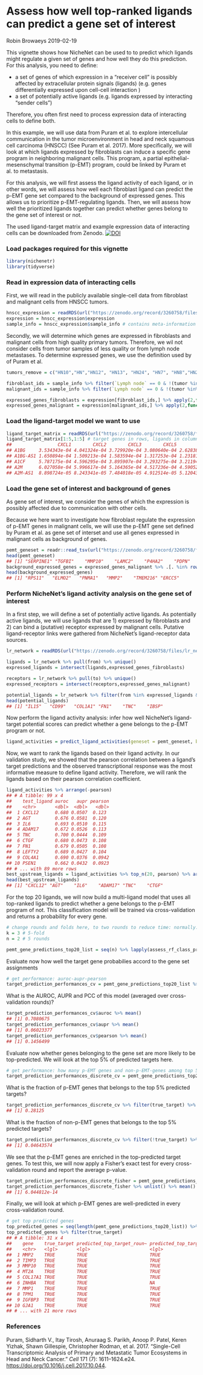 Assess how well top-ranked ligands can predict a gene set of interest
================
Robin Browaeys
2019-02-19

<!-- github markdown built using
rmarkdown::render("vignettes/target_prediction_evaluation_geneset.Rmd", output_format = "github_document")
-->

This vignette shows how NicheNet can be used to to predict which ligands
might regulate a given set of genes and how well they do this
prediction. For this analysis, you need to define:

  - a set of genes of which expression in a “receiver cell” is possibly
    affected by extracellular protein signals (ligands) (e.g. genes
    differentially expressed upon cell-cell interaction )
  - a set of potentially active ligands (e.g. ligands expressed by
    interacting “sender cells”)

Therefore, you often first need to process expression data of
interacting cells to define both.

In this example, we will use data from Puram et al. to explore
intercellular communication in the tumor microenvironment in head and
neck squamous cell carcinoma (HNSCC) (See Puram et al. 2017). More
specifically, we will look at which ligands expressed by fibroblasts can
induce a specific gene program in neighboring malignant cells. This
program, a partial epithelial-mesenschymal transition (p-EMT) program,
could be linked by Puram et al. to metastasis.

For this analysis, we will first assess the ligand activity of each
ligand, or in other words, we will assess how well each fibroblast
ligand can predict the p-EMT gene set compared to the background of
expressed genes. This allows us to prioritize p-EMT-regulating ligands.
Then, we will assess how well the prioritized ligands together can
predict whether genes belong to the gene set of interest or not.

The used ligand-target matrix and example expression data of interacting
cells can be downloaded from Zenodo.
[![DOI](https://zenodo.org/badge/DOI/10.5281/zenodo.3260758.svg)](https://doi.org/10.5281/zenodo.3260758)

### Load packages required for this vignette

``` r
library(nichenetr)
library(tidyverse)
```

### Read in expression data of interacting cells

First, we will read in the publicly available single-cell data from
fibroblast and malignant cells from HNSCC
tumors.

``` r
hnscc_expression = readRDS(url("https://zenodo.org/record/3260758/files/hnscc_expression.rds"))
expression = hnscc_expression$expression
sample_info = hnscc_expression$sample_info # contains meta-information about the cells
```

Secondly, we will determine which genes are expressed in fibroblasts and
malignant cells from high quality primary tumors. Therefore, we wil not
consider cells from tumor samples of less quality or from lymph node
metastases. To determine expressed genes, we use the definition used by
of Puram et
al.

``` r
tumors_remove = c("HN10","HN","HN12", "HN13", "HN24", "HN7", "HN8","HN23")

fibroblast_ids = sample_info %>% filter(`Lymph node` == 0 & !(tumor %in% tumors_remove) & `non-cancer cell type` == "Fibroblast") %>% pull(cell)
malignant_ids = sample_info %>% filter(`Lymph node` == 0 & !(tumor %in% tumors_remove) & `classified  as cancer cell` == 1) %>% pull(cell)

expressed_genes_fibroblasts = expression[fibroblast_ids,] %>% apply(2,function(x){10*(2**x - 1)}) %>% apply(2,function(x){log2(mean(x) + 1)}) %>% .[. >= 4] %>% names()
expressed_genes_malignant = expression[malignant_ids,] %>% apply(2,function(x){10*(2**x - 1)}) %>% apply(2,function(x){log2(mean(x) + 1)}) %>% .[. >= 4] %>% names()
```

### Load the ligand-target model we want to use

``` r
ligand_target_matrix = readRDS(url("https://zenodo.org/record/3260758/files/ligand_target_matrix.rds"))
ligand_target_matrix[1:5,1:5] # target genes in rows, ligands in columns
##                 CXCL1        CXCL2        CXCL3        CXCL5         PPBP
## A1BG     3.534343e-04 4.041324e-04 3.729920e-04 3.080640e-04 2.628388e-04
## A1BG-AS1 1.650894e-04 1.509213e-04 1.583594e-04 1.317253e-04 1.231819e-04
## A1CF     5.787175e-04 4.596295e-04 3.895907e-04 3.293275e-04 3.211944e-04
## A2M      6.027058e-04 5.996617e-04 5.164365e-04 4.517236e-04 4.590521e-04
## A2M-AS1  8.898724e-05 8.243341e-05 7.484018e-05 4.912514e-05 5.120439e-05
```

### Load the gene set of interest and background of genes

As gene set of interest, we consider the genes of which the expression
is possibly affected due to communication with other cells.

Because we here want to investigate how fibroblast regulate the
expression of p-EMT genes in malignant cells, we will use the p-EMT gene
set defined by Puram et al. as gene set of interset and use all genes
expressed in malignant cells as background of
genes.

``` r
pemt_geneset = readr::read_tsv(url("https://zenodo.org/record/3260758/files/pemt_signature.txt"), col_names = "gene") %>% pull(gene) %>% .[. %in% rownames(ligand_target_matrix)] # only consider genes also present in the NicheNet model - this excludes genes from the gene list for which the official HGNC symbol was not used by Puram et al.
head(pemt_geneset)
## [1] "SERPINE1" "TGFBI"    "MMP10"    "LAMC2"    "P4HA2"    "PDPN"
background_expressed_genes = expressed_genes_malignant %>% .[. %in% rownames(ligand_target_matrix)]
head(background_expressed_genes)
## [1] "RPS11"   "ELMO2"   "PNMA1"   "MMP2"    "TMEM216" "ERCC5"
```

### Perform NicheNet’s ligand activity analysis on the gene set of interest

In a first step, we will define a set of potentially active ligands. As
potentially active ligands, we will use ligands that are 1) expressed by
fibroblasts and 2) can bind a (putative) receptor expressed by malignant
cells. Putative ligand-receptor links were gathered from NicheNet’s
ligand-receptor data
sources.

``` r
lr_network = readRDS(url("https://zenodo.org/record/3260758/files/lr_network.rds"))

ligands = lr_network %>% pull(from) %>% unique()
expressed_ligands = intersect(ligands,expressed_genes_fibroblasts)

receptors = lr_network %>% pull(to) %>% unique()
expressed_receptors = intersect(receptors,expressed_genes_malignant)

potential_ligands = lr_network %>% filter(from %in% expressed_ligands & to %in% expressed_receptors) %>% pull(from) %>% unique()
head(potential_ligands)
## [1] "IL15"   "CD99"   "COL1A1" "FN1"    "TNC"    "IBSP"
```

Now perform the ligand activity analysis: infer how well NicheNet’s
ligand-target potential scores can predict whether a gene belongs to the
p-EMT program or
not.

``` r
ligand_activities = predict_ligand_activities(geneset = pemt_geneset, background_expressed_genes = background_expressed_genes, ligand_target_matrix = ligand_target_matrix, potential_ligands = potential_ligands)
```

Now, we want to rank the ligands based on their ligand activity. In our
validation study, we showed that the pearson correlation between a
ligand’s target predictions and the observed transcriptional response
was the most informative measure to define ligand activity. Therefore,
we will rank the ligands based on their pearson correlation coefficient.

``` r
ligand_activities %>% arrange(-pearson)
## # A tibble: 99 x 4
##    test_ligand auroc   aupr pearson
##    <chr>       <dbl>  <dbl>   <dbl>
##  1 CXCL12      0.680 0.0507  0.123 
##  2 AGT         0.676 0.0581  0.120 
##  3 IL6         0.693 0.0510  0.115 
##  4 ADAM17      0.672 0.0526  0.113 
##  5 TNC         0.700 0.0444  0.109 
##  6 CTGF        0.680 0.0473  0.108 
##  7 FN1         0.679 0.0505  0.108 
##  8 LEFTY2      0.689 0.0427  0.104 
##  9 COL4A1      0.690 0.0376  0.0942
## 10 PSEN1       0.662 0.0432  0.0923
## # ... with 89 more rows
best_upstream_ligands = ligand_activities %>% top_n(20, pearson) %>% arrange(-pearson) %>% pull(test_ligand)
head(best_upstream_ligands)
## [1] "CXCL12" "AGT"    "IL6"    "ADAM17" "TNC"    "CTGF"
```

For the top 20 ligands, we will now build a multi-ligand model that uses
all top-ranked ligands to predict whether a gene belongs to the p-EMT
program of not. This classification model will be trained via
cross-validation and returns a probability for every
gene.

``` r
# change rounds and folds here, to two rounds to reduce time: normally: do multiple rounds
k = 3 # 5-fold
n = 2 # 5 rounds

pemt_gene_predictions_top20_list = seq(n) %>% lapply(assess_rf_class_probabilities, folds = k, geneset = pemt_geneset, background_expressed_genes = background_expressed_genes, ligands_oi = best_upstream_ligands, ligand_target_matrix = ligand_target_matrix)
```

Evaluate now how well the target gene probabilies accord to the gene set
assignments

``` r
# get performance: auroc-aupr-pearson
target_prediction_performances_cv = pemt_gene_predictions_top20_list %>% lapply(classification_evaluation_continuous_pred_wrapper) %>% bind_rows() %>% mutate(round=seq(1:nrow(.)))
```

What is the AUROC, AUPR and PCC of this model (averaged over
cross-validation rounds)?

``` r
target_prediction_performances_cv$auroc %>% mean()
## [1] 0.7080675
target_prediction_performances_cv$aupr %>% mean()
## [1] 0.06023377
target_prediction_performances_cv$pearson %>% mean()
## [1] 0.1456499
```

Evaluate now whether genes belonging to the gene set are more likely to
be top-predicted. We will look at the top 5% of predicted targets
here.

``` r
# get performance: how many p-EMT genes and non-p-EMT-genes among top 5% predicted targets
target_prediction_performances_discrete_cv = pemt_gene_predictions_top20_list %>% lapply(calculate_fraction_top_predicted, quantile_cutoff = 0.95) %>% bind_rows() %>% ungroup() %>% mutate(round=rep(1:length(pemt_gene_predictions_top20_list), each = 2))
```

What is the fraction of p-EMT genes that belongs to the top 5% predicted
targets?

``` r
target_prediction_performances_discrete_cv %>% filter(true_target) %>% .$fraction_positive_predicted %>% mean()
## [1] 0.28125
```

What is the fraction of non-p-EMT genes that belongs to the top 5%
predicted
targets?

``` r
target_prediction_performances_discrete_cv %>% filter(!true_target) %>% .$fraction_positive_predicted %>% mean()
## [1] 0.04643574
```

We see that the p-EMT genes are enriched in the top-predicted target
genes. To test this, we will now apply a Fisher’s exact test for every
cross-validation round and report the average
p-value.

``` r
target_prediction_performances_discrete_fisher = pemt_gene_predictions_top20_list %>% lapply(calculate_fraction_top_predicted_fisher, quantile_cutoff = 0.95) 
target_prediction_performances_discrete_fisher %>% unlist() %>% mean()
## [1] 6.044812e-14
```

Finally, we will look at which p-EMT genes are well-predicted in every
cross-validation round.

``` r
# get top predicted genes
top_predicted_genes = seq(length(pemt_gene_predictions_top20_list)) %>% lapply(get_top_predicted_genes,pemt_gene_predictions_top20_list) %>% reduce(full_join, by = c("gene","true_target"))
top_predicted_genes %>% filter(true_target)
## # A tibble: 31 x 4
##    gene    true_target predicted_top_target_roun~ predicted_top_target_rou~
##    <chr>   <lgl>       <lgl>                      <lgl>                    
##  1 MMP2    TRUE        TRUE                       TRUE                     
##  2 TIMP3   TRUE        TRUE                       TRUE                     
##  3 MMP10   TRUE        TRUE                       TRUE                     
##  4 MT2A    TRUE        TRUE                       TRUE                     
##  5 COL17A1 TRUE        TRUE                       TRUE                     
##  6 INHBA   TRUE        TRUE                       NA                       
##  7 MMP1    TRUE        TRUE                       TRUE                     
##  8 TPM1    TRUE        TRUE                       TRUE                     
##  9 IGFBP3  TRUE        TRUE                       TRUE                     
## 10 GJA1    TRUE        TRUE                       TRUE                     
## # ... with 21 more rows
```

### References

<div id="refs" class="references">

<div id="ref-puram_single-cell_2017">

Puram, Sidharth V., Itay Tirosh, Anuraag S. Parikh, Anoop P. Patel,
Keren Yizhak, Shawn Gillespie, Christopher Rodman, et al. 2017.
“Single-Cell Transcriptomic Analysis of Primary and Metastatic Tumor
Ecosystems in Head and Neck Cancer.” *Cell* 171 (7): 1611–1624.e24.
<https://doi.org/10.1016/j.cell.2017.10.044>.

</div>

</div>
